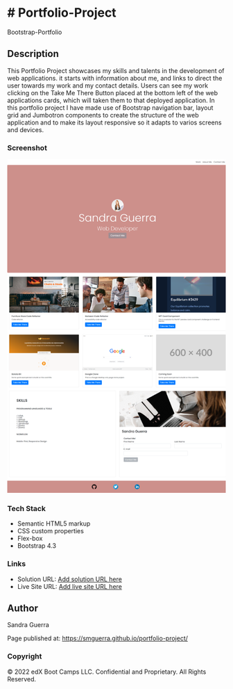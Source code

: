 # # Portfolio-Project

Bootstrap-Portfolio

## Description 

This Portfolio Project showcases my skills and talents in the development of web applications. it starts with information about me, and links to direct the user towards my work and my contact details. Users can see my work clicking on the Take Me There Button placed at the bottom left of the web applications cards, which will taken them to that deployed application. In this portfolio project I have made use of Bootstrap navigation bar, layout grid and Jumbotron components to create the structure of the web application and to make its layout responsive so it adapts to varios screens and devices.


### Screenshot

![](./images/bootstportofolioscreeshot.png)


### Tech Stack

- Semantic HTML5 markup
- CSS custom properties
- Flex-box
- Bootstrap 4.3

### Links

- Solution URL: [Add solution URL here](https://your-solution-url.com)
- Live Site URL: [Add live site URL here](https://your-live-site-url.com)

## Author

Sandra Guerra


Page published at: https://smguerra.github.io/portfolio-project/

### Copyright

© 2022 edX Boot Camps LLC. Confidential and Proprietary. All Rights Reserved.